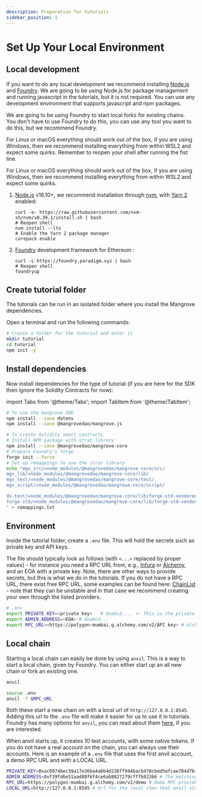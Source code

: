 ```yaml
---
description: Preparation for tutorials
sidebar_position: 1
---
```


# Set Up Your Local Environment

## Local development

If you want to do any local development we recommend installing [Node.js](https://nodejs.org/en/) and [Foundry](https://book.getfoundry.sh/getting-started/installation.html).
We are going to be using Node.js for package management and running javascript in the tutorials, but it is not required. You can use any development environment that supports javascript and npm packages.

We are going to be using Foundry to start local forks for existing chains. You don't have to use Foundry to do this, you can use any tool you want to do this, but we recommend Foundry.

For Linux or macOS everything should work out of the box, if you are using Windows, then we recommend installing everything from within WSL2 and expect some quirks.
Remember to reopen your shell after running the fist line.

For Linux or macOS everything should work out of the box, if you are using Windows, then we recommend installing everything from within WSL2 and expect some quirks.

1. [Node.js](https://nodejs.org/en/) v16.10+, we recommend installation through [nvm](https://github.com/nvm-sh/nvm#installing-and-updating), with [Yarn 2](https://yarnpkg.com/getting-started/install) enabled:

    ```shell
    curl -o- https://raw.githubusercontent.com/nvm-sh/nvm/v0.39.1/install.sh | bash
    # Reopen shell
    nvm install --lts
    # Enable the Yarn 2 package manager
    corepack enable
    ```

2. [Foundry](https://book.getfoundry.sh/getting-started/installation.html) development framework for Ethereum :

    ```shell
    curl -L https://foundry.paradigm.xyz | bash
    # Reopen shell
    foundryup
    ```

## Create tutorial folder

The tutorials can be run in an isolated folder where you install the Mangrove dependencies.

Open a terminal and run the following commands:

```bash
# Create a folder for the tutorial and enter it
mkdir tutorial
cd tutorial
npm init -y
```

## Install dependencies

Now install dependencies for the type of tutorial (if you are here for the SDK then ignore the Solidity Contracts for now):

import Tabs from '@theme/Tabs';
import TabItem from '@theme/TabItem';

<Tabs>

<TabItem value="sdk" label="SDK" default>

```bash
# To use the mangrove SDK
npm install --save dotenv
npm install --save @mangrovedao/mangrove.js
```

</TabItem>

<TabItem value="solidity" label="Solidity Contracts" default>

```bash
# To create Solidity smart contracts
# Install NPM package with strat library
npm install --save @mangrovedao/mangrove-core
# Prepare Foundry's forge
forge init --force
# Set up remappings to use the strat library
echo "mgv_src/=node_modules/@mangrovedao/mangrove-core/src/
mgv_lib/=node_modules/@mangrovedao/mangrove-core/lib/
mgv_test/=node_modules/@mangrovedao/mangrove-core/test/
mgv_script/=node_modules/@mangrovedao/mangrove-core/script/

ds-test/=node_modules/@mangrovedao/mangrove-core/lib/forge-std-vendored/lib/ds-test/src/
forge-std/=node_modules/@mangrovedao/mangrove-core/lib/forge-std-vendored/src/
" > remappings.txt
```

</TabItem>

</Tabs>

## Environment

Inside the tutorial folder, create a `.env` file. This will hold the secrets such as private key and API keys.

The file should typically look as follows (with `<...>` replaced by proper values) - for instance you need a RPC URL from, e.g., [Infura](https://infura.io/) or [Alchemy](https://www.alchemy.com/), and an EOA with a private key. Note, there are other ways to provide secrets, but this is what we do in the tutorials. If you do not have a RPC URL, there exist free RPC URL, some examples can be found here: [ChainList](https://chainlist.org/) - note that they can be unstable and in that case we recommend creating your own through the listed providers.

```bash
# .env
export PRIVATE_KEY=<private key>   # 0xabcd.... <- This is the private key you'll be using in the tutorial - a test key for the Polygon Mumbai network
export ADMIN_ADDRESS=<EOA> # 0xabcd...
export RPC_URL=<https://polygon-mumbai.g.alchemy.com/v2/API key> # alchemy or infura node url for Polygon Mumbai
```

## Local chain

Starting a local chain can easily be done by using `anvil`. This is a way to start a local chain, given by Foundry. You can either start up an all new chain or fork an existing one.

```bash title="How to start all new chain"
anvil
```

```bash title="How to fork an existing chain"
source .env
anvil -f $RPC_URL
```

Both these start a new chain on with a local url of `http://127.0.0.1:8545`. Adding this url to the `.env` file will make it easier for us to use it in tutorials.
Foundry has many options for `anvil`, you can read about them [here](https://book.getfoundry.sh/reference/anvil/), if you are interested.

When anvil starts up, it creates 10 test accounts, with some native tokens. If you do not have a real account on the chain, you can always use their accounts. Here is an example of a `.env` file that uses the first anvil account, a demo RPC URL and with a LOCAL URL.

``` bash title=".env file"
PRIVATE_KEY=0xac0974bec39a17e36ba4a6b4d238ff944bacb478cbed5efcae784d7bf4f2ff80 # The first anvil private key
ADMIN_ADDRESS=0xf39fd6e51aad88f6f4ce6ab8827279cfffb92266 # The matching public key, to the first anvil private key
RPC_URL=https://polygon-mumbai.g.alchemy.com/v2/demo # Demo RPC provided by alchemy
LOCAL_URL=http://127.0.0.1:8545 # Url for the local chan that anvil starts
```
